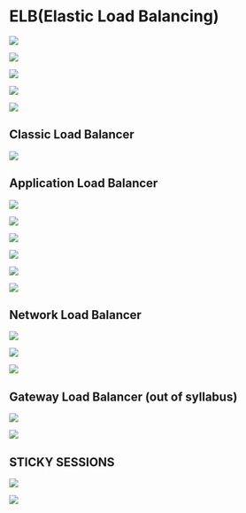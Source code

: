 # ELB(Elastic Load Balancing)

![](https://github.com/Eainde/aws/blob/main/elb/src/main/resources/ELB.png)

![](https://github.com/Eainde/aws/blob/main/elb/src/main/resources/ELB_1.png)

![](https://github.com/Eainde/aws/blob/main/elb/src/main/resources/ELB_2.png)

![](https://github.com/Eainde/aws/blob/main/elb/src/main/resources/ELB_3.png)

![](https://github.com/Eainde/aws/blob/main/elb/src/main/resources/ELB_4.png)

## Classic Load Balancer

![](https://github.com/Eainde/aws/blob/main/elb/src/main/resources/CLASSIC_LOAD_BALANCER.png)

## Application Load Balancer

![](https://github.com/Eainde/aws/blob/main/elb/src/main/resources/ALB.png)

![](https://github.com/Eainde/aws/blob/main/elb/src/main/resources/ALB_1.png)

![](https://github.com/Eainde/aws/blob/main/elb/src/main/resources/ALB_2.png)

![](https://github.com/Eainde/aws/blob/main/elb/src/main/resources/ALB_3.png)

![](https://github.com/Eainde/aws/blob/main/elb/src/main/resources/ALB_4.png)

![](https://github.com/Eainde/aws/blob/main/elb/src/main/resources/ALB_5.png)

## Network Load Balancer

![](https://github.com/Eainde/aws/blob/main/elb/src/main/resources/NLB.png)

![](https://github.com/Eainde/aws/blob/main/elb/src/main/resources/NLB_1.png)

![](https://github.com/Eainde/aws/blob/main/elb/src/main/resources/NLB_2.png)

## Gateway Load Balancer (out of syllabus)

![](https://github.com/Eainde/aws/blob/main/elb/src/main/resources/GLB.png)

![](https://github.com/Eainde/aws/blob/main/elb/src/main/resources/GLB1.png)

## STICKY SESSIONS

![](https://github.com/Eainde/aws/blob/main/elb/src/main/resources/STICKENESS.png)

![](https://github.com/Eainde/aws/blob/main/elb/src/main/resources/STICKENESS_1.png)


